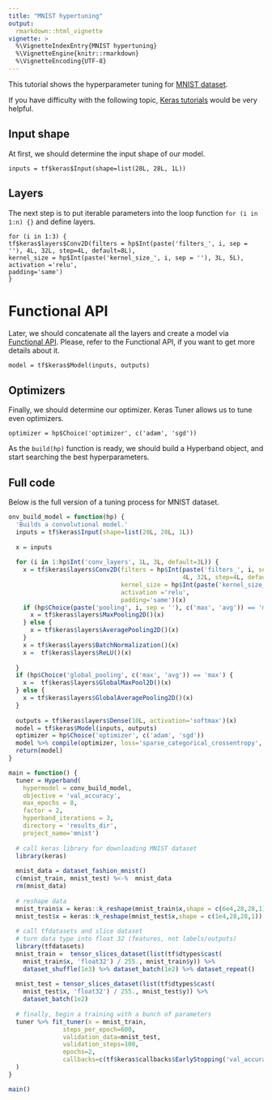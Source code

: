 ```yaml
---
title: "MNIST hypertuning"
output:
  rmarkdown::html_vignette
vignette: >
  %\VignetteIndexEntry{MNIST hypertuning}
  %\VignetteEngine{knitr::rmarkdown}
  %\VignetteEncoding{UTF-8}
---
```




This tutorial shows the hyperparameter tuning for [MNIST dataset](http://yann.lecun.com/exdb/mnist/).

If you have difficulty with the following topic, [Keras tutorials](https://keras.rstudio.com/articles/tutorial_basic_classification.html) would be very helpful.

## Input shape

At first, we should determine the input shape of our model.

```
inputs = tf$keras$Input(shape=list(28L, 28L, 1L))
```

## Layers

The next step is to put iterable parameters into the loop function ```for (i in 1:n) {}``` and define layers.

```
for (i in 1:3) {
tf$keras$layers$Conv2D(filters = hp$Int(paste('filters_', i, sep = ''), 4L, 32L, step=4L, default=8L), 
kernel_size = hp$Int(paste('kernel_size_', i, sep = ''), 3L, 5L),
activation ='relu',
padding='same')
}
```

# Functional API

Later, we should concatenate all the layers and create a model via [Functional API](https://keras.rstudio.com/articles/about_keras_models.html). Please, refer to the Functional API, if you want to get more details about it.

```
model = tf$keras$Model(inputs, outputs)
```

## Optimizers

Finally, we should determine our optimizer. Keras Tuner allows us to tune even optimizers.

```
optimizer = hp$Choice('optimizer', c('adam', 'sgd'))
```

As the ```build(hp)``` function is ready, we should build a Hyperband object, and start searching the best hyperparameters.

## Full code

Below is the full version of a tuning process for MNIST dataset.


```r
onv_build_model = function(hp) {
  'Builds a convolutional model.'
  inputs = tf$keras$Input(shape=list(28L, 28L, 1L))
  
  x = inputs
  
  for (i in 1:hp$Int('conv_layers', 1L, 3L, default=3L)) {
    x = tf$keras$layers$Conv2D(filters = hp$Int(paste('filters_', i, sep = ''), 
                                                4L, 32L, step=4L, default=8L),
                               kernel_size = hp$Int(paste('kernel_size_', i, sep = ''), 3L, 5L),
                               activation ='relu',
                               padding='same')(x)
    if (hp$Choice(paste('pooling', i, sep = ''), c('max', 'avg')) == 'max') {
      x = tf$keras$layers$MaxPooling2D()(x)
    } else {
      x = tf$keras$layers$AveragePooling2D()(x)
    }
    x = tf$keras$layers$BatchNormalization()(x) 
    x =  tf$keras$layers$ReLU()(x)
    
  }
  if (hp$Choice('global_pooling', c('max', 'avg')) == 'max') {
    x =  tf$keras$layers$GlobalMaxPool2D()(x)
  } else {
    x = tf$keras$layers$GlobalAveragePooling2D()(x)
  }
  
  outputs = tf$keras$layers$Dense(10L, activation='softmax')(x)
  model = tf$keras$Model(inputs, outputs)
  optimizer = hp$Choice('optimizer', c('adam', 'sgd'))
  model %>% compile(optimizer, loss='sparse_categorical_crossentropy', metrics='accuracy')
  return(model)
}

main = function() {
  tuner = Hyperband(
    hypermodel = conv_build_model,
    objective = 'val_accuracy',
    max_epochs = 8,
    factor = 2,
    hyperband_iterations = 3,
    directory = 'results_dir',
    project_name='mnist')
  
  # call keras library for downloading MNIST dataset
  library(keras)
  
  mnist_data = dataset_fashion_mnist()
  c(mnist_train, mnist_test) %<-%  mnist_data
  rm(mnist_data)
  
  # reshape data
  mnist_train$x = keras::k_reshape(mnist_train$x,shape = c(6e4,28,28,1))
  mnist_test$x = keras::k_reshape(mnist_test$x,shape = c(1e4,28,28,1))
  
  # call tfdatasets and slice dataset
  # turn data type into float 32 (features, not labels/outputs)
  library(tfdatasets)
  mnist_train =  tensor_slices_dataset(list(tf$dtypes$cast(
    mnist_train$x, 'float32') / 255., mnist_train$y)) %>% 
    dataset_shuffle(1e3) %>% dataset_batch(1e2) %>% dataset_repeat()
  
  mnist_test = tensor_slices_dataset(list(tf$dtypes$cast(
    mnist_test$x, 'float32') / 255., mnist_test$y)) %>%
    dataset_batch(1e2)
  
  # finally, begin a training with a bunch of parameters
  tuner %>% fit_tuner(x = mnist_train,
               steps_per_epoch=600,
               validation_data=mnist_test,
               validation_steps=100,
               epochs=2,
               callbacks=c(tf$keras$callbacks$EarlyStopping('val_accuracy')) 
  )
}

main()
```




